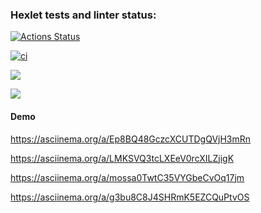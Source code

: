 ### Hexlet tests and linter status:
[![Actions Status](https://github.com/newXampshire/php-project-48/actions/workflows/hexlet-check.yml/badge.svg)](https://github.com/newXampshire/php-project-48/actions)

[![ci](https://github.com/newXampshire/php-project-48/actions/workflows/ci.yml/badge.svg?branch=main)](https://github.com/newXampshire/php-project-48/actions/workflows/ci.yml)

<a href="https://codeclimate.com/github/newXampshire/php-project-48/maintainability"><img src="https://api.codeclimate.com/v1/badges/c4bfb4e702e1f3b20149/maintainability" /></a>

<a href="https://codeclimate.com/github/newXampshire/php-project-48/test_coverage"><img src="https://api.codeclimate.com/v1/badges/c4bfb4e702e1f3b20149/test_coverage" /></a>

#### Demo
https://asciinema.org/a/Ep8BQ48GczcXCUTDgQVjH3mRn

https://asciinema.org/a/LMKSVQ3tcLXEeV0rcXILZjigK

https://asciinema.org/a/mossa0TwtC35VYGbeCvOq17jm

https://asciinema.org/a/g3bu8C8J4SHRmK5EZCQuPtvOS
